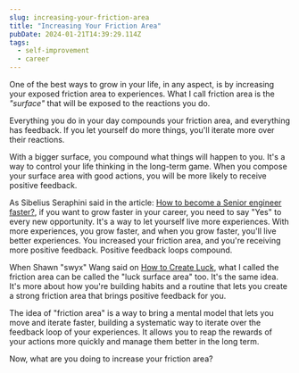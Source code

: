 ```yaml
---
slug: increasing-your-friction-area
title: "Increasing Your Friction Area"
pubDate: 2024-01-21T14:39:29.114Z
tags:
  - self-improvement
  - career
---
```


One of the best ways to grow in your life, in any aspect, is by increasing your
exposed friction area to experiences. What I call friction area is the _"surface"_
that will be exposed to the reactions you do.

Everything you do in your day compounds your friction area, and everything has feedback.
If you let yourself do more things, you'll iterate more over their reactions.

With a bigger surface, you compound what things will happen to you. It's a way to control
your life thinking in the long-term game. When you compose your surface area with good actions,
you will be more likely to receive positive feedback.

As Sibelius Seraphini said in the article: [How to become a Senior engineer faster?](https://sibelius.substack.com/p/how-to-become-a-senior-engineer-faster),
if you want to grow faster in your career, you need to say "Yes" to every new opportunity.
It's a way to let yourself live more experiences. With more experiences, you grow faster, and
when you grow faster, you'll live better experiences. You increased your friction area, and you're
receiving more positive feedback. Positive feedback loops compound.

When Shawn "swyx" Wang said on [How to Create Luck](https://www.swyx.io/create-luck), what
I called the friction area can be called the "luck surface area" too. It's the same idea. It's
more about how you're building habits and a routine that lets you create a strong friction
area that brings positive feedback for you.

The idea of "friction area" is a way to bring a mental model that lets you move and iterate faster,
building a systematic way to iterate over the feedback loop of your experiences. It allows you to reap
the rewards of your actions more quickly and manage them better in the long term.

Now, what are you doing to increase your friction area?
